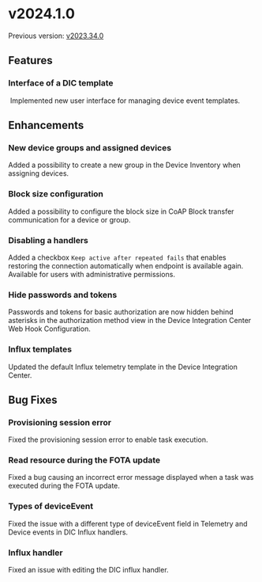 # v2024.1.0

Previous version: [v2023.34.0](v2023.34.0.md)

## Features

### Interface of a DIC template
 Implemented new user interface for managing device event templates.

## Enhancements

### New device groups and assigned devices
Added a possibility to create a new group in the Device Inventory when assigning devices.

### Block size configuration
Added a possibility to configure the block size in CoAP Block transfer communication for a device or group.

### Disabling a handlers
Added a checkbox `Keep active after repeated fails` that enables restoring the connection automatically when endpoint is available again. Available for users with administrative permissions.

### Hide passwords and tokens
Passwords and tokens for basic authorization are now hidden behind asterisks in the authorization method view in the Device Integration Center Web Hook Configuration.

### Influx templates
Updated the default Influx telemetry template in the Device Integration Center.

## Bug Fixes

### Provisioning session error
Fixed the provisioning session error to enable task execution.

### Read resource during the FOTA update
Fixed a bug causing an incorrect error message displayed when a task was executed during the FOTA update.

### Types of deviceEvent 
Fixed the issue with a different type of deviceEvent field in Telemetry and Device events in DIC Influx handlers.

### Influx handler
Fixed an issue with editing the DIC influx handler.

